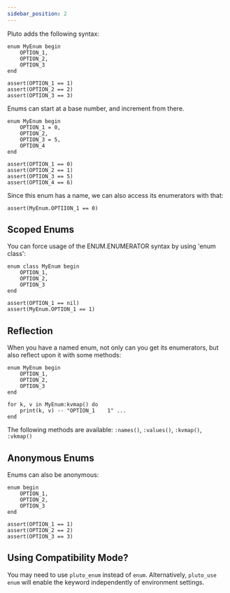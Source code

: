 ```yaml
---
sidebar_position: 2
---
```

Pluto adds the following syntax:
```pluto
enum MyEnum begin
    OPTION_1,
    OPTION_2,
    OPTION_3
end

assert(OPTION_1 == 1)
assert(OPTION_2 == 2)
assert(OPTION_3 == 3)
```

Enums can start at a base number, and increment from there.
```pluto
enum MyEnum begin
    OPTION_1 = 0,
    OPTION_2,
    OPTION_3 = 5,
    OPTION_4
end

assert(OPTION_1 == 0)
assert(OPTION_2 == 1)
assert(OPTION_3 == 5)
assert(OPTION_4 == 6)
```
Since this enum has a name, we can also access its enumerators with that:
```pluto
assert(MyEnum.OPTIION_1 == 0)
```

## Scoped Enums
You can force usage of the ENUM.ENUMERATOR syntax by using 'enum class':
```pluto
enum class MyEnum begin
    OPTION_1,
    OPTION_2,
    OPTION_3
end

assert(OPTION_1 == nil)
assert(MyEnum.OPTION_1 == 1)
```

## Reflection
When you have a named enum, not only can you get its enumerators, but also reflect upon it with some methods:
```pluto
enum MyEnum begin
    OPTION_1,
    OPTION_2,
    OPTION_3
end

for k, v in MyEnum:kvmap() do
    print(k, v) -- "OPTION_1    1" ...
end
```
The following methods are available: `:names()`, `:values()`, `:kvmap()`, `:vkmap()`

## Anonymous Enums
Enums can also be anonymous:
```pluto
enum begin
    OPTION_1,
    OPTION_2,
    OPTION_3
end

assert(OPTION_1 == 1)
assert(OPTION_2 == 2)
assert(OPTION_3 == 3)
```

## Using Compatibility Mode?
You may need to use `pluto_enum` instead of `enum`. Alternatively, `pluto_use enum` will enable the keyword independently of environment settings.
